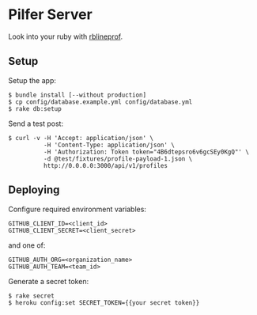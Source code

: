 # Pilfer Server

Look into your ruby with [rblineprof](https://github.com/tmm1/rblineprof/).

## Setup

Setup the app:

    $ bundle install [--without production]
    $ cp config/database.example.yml config/database.yml
    $ rake db:setup

Send a test post:

    $ curl -v -H 'Accept: application/json' \
              -H 'Content-Type: application/json' \
              -H 'Authorization: Token token="4B6dtepsro6v6gcSEy0KgQ"' \
              -d @test/fixtures/profile-payload-1.json \
              http://0.0.0.0:3000/api/v1/profiles

## Deploying

Configure required environment variables:

    GITHUB_CLIENT_ID=<client_id>
    GITHUB_CLIENT_SECRET=<client_secret>

and one of:

    GITHUB_AUTH_ORG=<organization_name>
    GITHUB_AUTH_TEAM=<team_id>

Generate a secret token:

    $ rake secret
    $ heroku config:set SECRET_TOKEN={{your secret token}}
